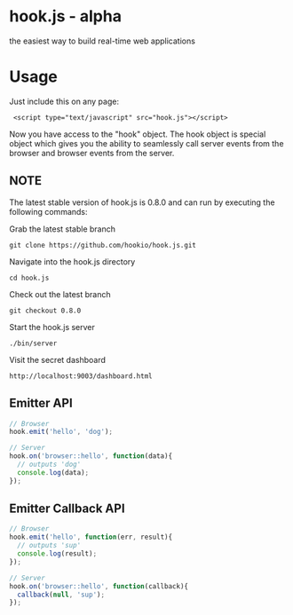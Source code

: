 # hook.js - alpha

the easiest way to build real-time web applications

# Usage

Just include this on any page:

     <script type="text/javascript" src="hook.js"></script>

Now you have access to the "hook" object. The hook object is special object which
gives you the ability to seamlessly call server events from the browser and browser events from the server.

## NOTE

The latest stable version of hook.js is 0.8.0 and can run by executing the following commands:

Grab the latest stable branch

``` git clone https://github.com/hookio/hook.js.git ```

Navigate into the hook.js directory

``` cd hook.js ```

Check out the latest branch

``` git checkout 0.8.0 ```

Start the hook.js server

``` ./bin/server ```

Visit the secret dashboard

``` http://localhost:9003/dashboard.html ```

## Emitter API

``` js
// Browser
hook.emit('hello', 'dog');

// Server
hook.on('browser::hello', function(data){
  // outputs 'dog'
  console.log(data);
});
```

## Emitter Callback API
``` js
// Browser
hook.emit('hello', function(err, result){
  // outputs 'sup'
  console.log(result);
});

// Server
hook.on('browser::hello', function(callback){
  callback(null, 'sup');
});
```